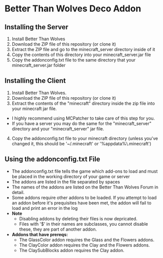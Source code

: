 # Better Than Wolves Deco Addon

## Installing the Server
1. Install Better Than Wolves
2. Download the ZIP file of this repository (or clone it)
3. Extract the ZIP file and go to the minecraft_server directory inside of it
4. Copy the contents of this directory into your minecraft_server.jar file
5. Copy the addonconfig.txt file to the same directory that your minecraft_server.jar folder

## Installing the Client
1. Install Better Than Wolves.
2. Download the ZIP file of this repository (or clone it)
3. Extract the contents of the "minecraft" directory inside the zip file into your minecraft jar file.
  * I highly recommend using MCPatcher to take care of this step for you.
  * If you have a server you may do the same for the "minecraft_server" directory and your "minecraft_server" jar file.
4. Copy the addonconfig.txt file to your minecraft directory (unless you've changed it, this should be '~/.minecraft' or '%appdata%\\.minecraft')

## Using the addonconfig.txt File
* The addonconfig.txt file tells the game which add-ons to load and must be placed in the working directory of your game or server
* The addons are listed in the file separated by spaces
* The names of the addons are listed on the Better Than Wolves Forum in detail.
* Some addons require other addons to be loaded.  If you attempt to load an addon before it's prequisites have been met, the addon will fail to load and print an error in the log
* __Note__
  * Disabling addons by deleting their files is now depricated.
  * Files with '$' in their names are subclasses, you cannot disable these, they are part of another addon.
* __Addons that have prereqs:__
  * The GlassColor addon requires the Glass and the Flowers addons.
  * The ClayColor addon requires the Clay and the Flowers addons.
  * The ClaySubBlocks addon requires the Clay addon.
